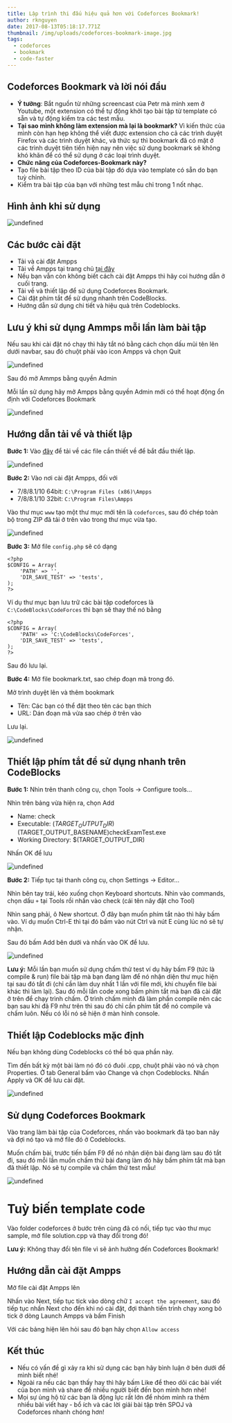 ```yaml
---
title: Lập trình thi đấu hiệu quả hơn với Codeforces Bookmark!
author: rknguyen
date: 2017-08-13T05:18:17.771Z
thumbnail: /img/uploads/codeforces-bookmark-image.jpg
tags:
  - codeforces
  - bookmark
  - code-faster
---
```

## Codeforces Bookmark và lời nói đầu
* **Ý tưởng**: Bắt nguồn từ những screencast của Petr mà mình xem ở Youtube, một extension có thể tự động khởi tạo bài tập từ template có sẵn và tự động kiểm tra các test mẫu.
* **Tại sao mình không làm extension mà lại là bookmark?** Vì kiến thức của mình còn hạn hẹp không thể viết được extension cho cả các trình duyệt Firefox và các trình duyệt khác, và thức sự thì bookmark đã có mặt ở các trình duyệt tiên tiến hiện nay nên việc sử dụng bookmark sẽ không khó khăn để có thể sử dụng ở các loại trình duyệt.
* **Chức năng của Codeforces-Bookmark này?**
 * Tạo file bài tập theo ID của bài tập đó dựa vào template có sẵn do bạn tuỳ chỉnh.
 * Kiểm tra bài tập của bạn với những test mẫu chỉ trong 1 nốt nhạc.

## Hình ảnh khi sử dụng

![undefined](/img/uploads/codeforces-bookmark-demo-image.png)

## Các bước cài đặt
* Tải và cài đặt Ampps
 * Tải về Ampps tại trang chủ [tại đây](http://www.ampps.com/download)
 * Nếu bạn vẫn còn không biết cách cài đặt Ampps thì hãy coi hướng dẫn ở cuối trang.
* Tải về và thiết lập để sử dụng Codeforces Bookmark.
* Cài đặt phím tắt để sử dụng nhanh trên CodeBlocks.
* Hướng dẫn sử dụng chi tiết và hiệu quả trên Codeblocks.

## Lưu ý khi sử dụng Ammps mỗi lần làm bài tập
Nếu sau khi cài đặt nó chạy thì hãy tắt nó bằng cách chọn dấu mũi tên lên dưới navbar, sau đó chuột phải vào icon Ampps và chọn Quit

![undefined](/img/uploads/arrow-up-codeforces-bookmark-image.png)

Sau đó mở Ammps bằng quyền Admin

Mỗi lần sử dụng hãy mở Ampps bằng quyền Admin mới có thể hoạt động ổn định với Codeforces Bookmark

![undefined](/img/uploads/open-ampps-with-admin.png)

## Hướng dẫn tải về và thiết lập
**Bước 1:** Vào [đây](https://github.com/rknguyen/codeforces-bookmark) để tải về các file cần thiết về để bắt đầu thiết lập.

![undefined](/img/uploads/download-zip-image.png)

**Bước 2:** Vào nơi cài đặt Ampps, đối với
* 7/8/8.1/10 64bit: `C:\Program Files (x86)\Ampps`
* 7/8/8.1/10 32bit: `C:\Program Files\Ampps`

Vào thư mục `www` tạo một thư mục mới tên là `codeforces`, sau đó chép toàn bộ trong ZIP đã tải ở trên vào trong thư mục vừa tạo.

![undefined](/img/uploads/extract-zip-to-codeforces-bookmark-folder.png)

**Bước 3:** Mở file `config.php` sẽ có dạng
```
<?php
$CONFIG = Array(
    'PATH' => '',
    'DIR_SAVE_TEST' => 'tests',
);
?>
```
Ví dụ thư mục bạn lưu trữ các bài tập codeforces là `C:\CodeBlocks\CodeForces` thì bạn sẽ thay thế nó bằng
```
<?php
$CONFIG = Array(
    'PATH' => 'C:\CodeBlocks\CodeForces',
    'DIR_SAVE_TEST' => 'tests',
);
?>
```
Sau đó lưu lại.

**Bước 4:** 
Mở file bookmark.txt, sao chép đoạn mã trong đó.

Mở trình duyệt lên và thêm bookmark
* Tên: Các bạn có thể đặt theo tên các bạn thích
* URL: Dán đoạn mã vừa sao chép ở trên vào

Lưu lại.

![undefined](/img/uploads/codeforces-bookmark-form-image.png)

## Thiết lập phím tắt để sử dụng nhanh trên CodeBlocks
**Bước 1:** Nhìn trên thanh công cụ, chọn Tools -> Configure tools...

Nhìn trên bảng vừa hiện ra, chọn Add

* Name: check
* Executable: $(TARGET_OUTPUT_DIR)$(TARGET_OUTPUT_BASENAME)checkExamTest.exe
* Working Directory: $(TARGET_OUTPUT_DIR)

Nhấn OK để lưu

![undefined](/img/uploads/edit-tool-codeblocks-image.png)

**Bước 2:**
Tiếp tục tại thanh công cụ, chọn Settings -> Editor...

Nhìn bên tay trái, kéo xuống chọn Keyboard shortcuts. Nhìn vào commands, chọn dấu `+` tại Tools rồi nhấn vào check (cái tên nãy đặt cho Tool)

Nhìn sang phải, ô New shortcut. Ở đây bạn muốn phím tắt nào thì hãy bấm vào. Ví dụ muốn Ctrl-E thì tại đó bấm vào nút Ctrl và nút E cùng lúc nó sẽ tự nhận.

Sau đó bấm Add bên dưới và nhấn vào OK để lưu.

![undefined](/img/uploads/keyboard-shorcut-image.png)

**Lưu ý:** Mỗi lần bạn muốn sử dụng chấm thử test ví dụ hãy bấm F9 (tức là compile & run) file bài tập mà bạn đang làm để nó nhận diện thư mục hiện tại sau đó tắt đi (chỉ cần làm duy nhất 1 lần với file mới, khi chuyển file bài khác thì làm lại).
Sau đó mỗi lần code xong bấm phím tắt mà bạn đã cài đặt ở trên để chạy trình chấm. Ở trình chấm mình đã làm phần compile nên các bạn sau khi đã F9 như trên thì sau đó chỉ cần phím tắt để nó compile và chấm luôn. Nếu có lỗi nó sẽ hiện ở màn hình console.

## Thiết lập Codeblocks mặc định
Nếu bạn không dùng Codeblocks có thể bỏ qua phần này.

Tìm đến bất kỳ một bài làm nó đó có đuôi .cpp, chuột phải vào nó và chọn Properties. Ở tab General bấm vào Change và chọn Codeblocks. Nhấn Apply và OK để lưu cài đặt.

![undefined](/img/uploads/set-codeblocks-default-cpp.png)

## Sử dụng Codeforces Bookmark
Vào trang làm bài tập của Codeforces, nhấn vào bookmark đã tạo ban nãy và đợi nó tạo và mở file đó ở Codeblocks.

Muốn chấm bài, trước tiến bấm F9 để nó nhận diện bài đang làm sau đó tắt đi, sau đó mỗi lần muốn chấm thử bài đang làm đó hãy bấm phím tắt mà bạn đã thiết lập. Nó sẽ tự compile và chấm thử test mẫu!

![undefined](/img/uploads/use-codeforces-bookmark.png)

# Tuỳ biến template code
Vào folder codeforces ở bước trên cùng đã có nối, tiếp tục vào thư mục sample, mở file solution.cpp và thay đổi trong đó!

**Lưu ý:** Không thay đổi tên file vì sẽ ảnh hưởng đến Codeforces Bookmark!

## Hướng dẫn cài đặt Ampps
Mở file cài đặt Ampps lên

Nhấn vào Next, tiếp tục tick vào dòng chữ `I accept the agreement`, sau đó tiếp tục nhấn Next cho đến khi nó cài đặt, đợi thành tiến trình chạy xong bỏ tick ở dòng Launch Ampps và bấm Finish

Với các bảng hiện lên hỏi sau đó bạn hãy chọn `Allow access`

## Kết thúc
* Nếu có vấn đề gì xảy ra khi sử dụng các bạn hãy bình luận ở bên dưới để mình biết nhé!
* Ngoài ra nếu các bạn thấy hay thì hãy bấm Like để theo dõi các bài viết của bọn mình và share để nhiều người biết đến bọn mình hơn nhé!
* Mọi sự ủng hộ từ các bạn là động lực rất lớn để nhóm mình ra thêm nhiều bài viết hay - bổ ích và các lời giải bài tập trên SPOJ và Codeforces nhanh chóng hơn!


